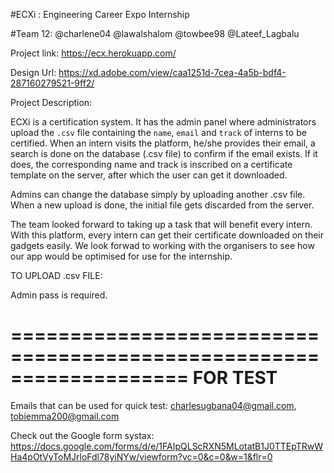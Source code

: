 #ECXi : Engineering Career Expo Internship

#Team 12: @charlene04 @lawalshalom @towbee98 @Lateef_Lagbalu


Project link: https://ecx.herokuapp.com/

Design Url: https://xd.adobe.com/view/caa1251d-7cea-4a5b-bdf4-287160279521-9ff2/


Project Description:

ECXi is a certification system. It has the admin panel where administrators upload the `.csv` file containing the `name`, `email` and `track` of interns to be certified. When an intern visits the platform, he/she provides their email, a search is done on the database (.csv file) to confirm if the email exists. If it does, the corresponding name and track is inscribed on a certificate template on the server, after which the user can get it downloaded.

Admins can change the database simply by uploading another .csv file. When a new upload is done, the initial file gets discarded from the server.

The team looked forward to taking up a task that will benefit every intern. With this platform, every intern can get their certificate downloaded on their gadgets easily. We look forwad to working with the organisers to see how our app would be optimised for use for the internship.


TO UPLOAD .csv FILE:

Admin pass is required.


===================================================================
FOR TEST
===================================================================
Emails that can be used for quick test: charlesugbana04@gmail.com, tobiemma200@gmail.com



Check out the Google form systax: https://docs.google.com/forms/d/e/1FAIpQLScRXN5MLotatB1J0TTEpTRwWHa4pOtVyToMJrloFdl78yiNYw/viewform?vc=0&c=0&w=1&flr=0